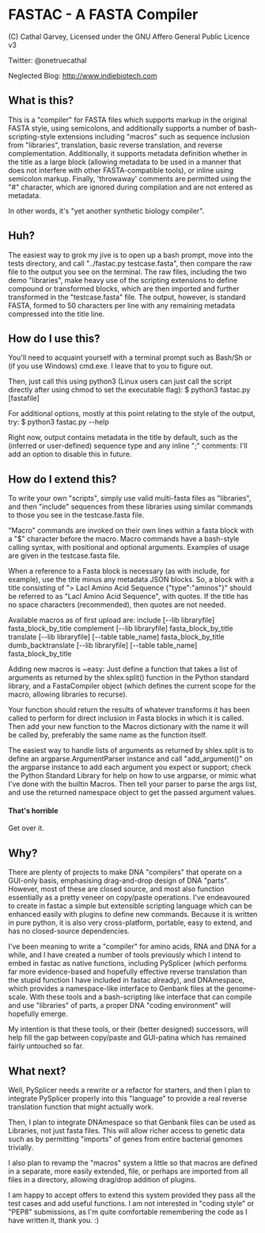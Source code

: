 # FASTAC - A FASTA Compiler
(C) Cathal Garvey, Licensed under the GNU Affero General Public Licence v3

Twitter: @onetruecathal

Neglected Blog: http://www.indiebiotech.com

## What is this?
This is a "compiler" for FASTA files which supports markup in the original FASTA style, using semicolons, and additionally supports a number of bash-scripting-style extensions including "macros" such as sequence inclusion from "libraries", translation, basic reverse translation, and reverse complementation. Additionally, it supports metadata definition whether in the title as a large block (allowing metadata to be used in a manner that does not interfere with other FASTA-compatible tools), or inline using semicolon markup. Finally, 'throwaway' comments are permitted using the "#" character, which are ignored during compilation and are not entered as metadata.

In other words, it's "yet another synthetic biology compiler".

## Huh?
The easiest way to grok my jive is to open up a bash prompt, move into the tests directory, and call "../fastac.py testcase.fasta", then compare the raw file to the output you see on the terminal. The raw files, including the two demo "libraries", make heavy use of the scripting extensions to define compound or transformed blocks, which are then imported and further transformed in the "testcase.fasta" file. The output, however, is standard FASTA, formed to 50 characters per line with any remaining metadata compressed into the title line.

## How do I use this?
You'll need to acquaint yourself with a terminal prompt such as Bash/Sh or (if you use Windows) cmd.exe. I leave that to you to figure out.

Then, just call this using python3 (Linux users can just call the script directly after using chmod to set the executable flag):
$ python3 fastac.py [fastafile]

For additional options, mostly at this point relating to the style of the output, try:
$ python3 fastac.py --help

Right now, output contains metadata in the title by default, such as the (inferred or user-defined) sequence type and any inline ";" comments: I'll add an option to disable this in future.

## How do I extend this?
To write your own "scripts", simply use valid multi-fasta files as "libraries", and then "include" sequences from these libraries using similar commands to those you see in the testcase.fasta file.

"Macro" commands are invoked on their own lines within a fasta block with a "$" character before the macro. Macro commands have a bash-style calling syntax, with positional and optional arguments. Examples of usage are given in the testcase.fasta file.

When a reference to a Fasta block is necessary (as with include, for example), use the title minus any metadata JSON blocks. So, a block with a title consisting of "> LacI Amino Acid Sequence {"type":"aminos"}" should be referred to as "LacI Amino Acid Sequence", with quotes. If the title has no space characters (recommended), then quotes are not needed.

Available macros as of first upload are:
include [--lib libraryfile] fasta_block_by_title
complement [--lib libraryfile] fasta_block_by_title
translate [--lib libraryfile] [--table table_name] fasta_block_by_title
dumb_backtranslate [--lib libraryfile] [--table table_name] fasta_block_by_title

Adding new macros is ~easy: Just define a function that takes a list of arguments as returned by the shlex.split() function in the Python standard library, and a FastaCompiler object (which defines the current scope for the macro, allowing libraries to recurse).

Your function should return the results of whatever transforms it has been called to perform for direct inclusion in Fasta blocks in which it is called. Then add your new function to the Macros dictionary with the name it will be called by, preferably the same name as the function itself.

The easiest way to handle lists of arguments as returned by shlex.split is to define an argparse.ArgumentParser instance and call "add_argument()" on the argparse instance to add each argument you expect or support; check the Python Standard Library for help on how to use argparse, or mimic what I've done with the builtin Macros. Then tell your parser to parse the args list, and use the returned namespace object to get the passed argument values.

#### That's horrible
Get over it.

## Why?
There are plenty of projects to make DNA "compilers" that operate on a GUI-only basis, emphasising drag-and-drop design of DNA "parts". However, most of these are closed source, and most also function essentially as a pretty veneer on copy/paste operations. I've endeavoured to create in fastac a simple but extensible scripting language which can be enhanced easily with plugins to define new commands. Because it is written in pure python, it is also very cross-platform, portable, easy to extend, and has no closed-source dependencies.

I've been meaning to write a "compiler" for amino acids, RNA and DNA for a while, and I have created a number of tools previously which I intend to embed in fastac as native functions, including PySplicer (which performs far more evidence-based and hopefully effective reverse translation than the stupid function I have included in fastac already), and DNAmespace, which provides a namespace-like interface to Genbank files at the genome-scale. With these tools and a bash-scripting like interface that can compile and use "libraries" of parts, a proper DNA "coding environment" will hopefully emerge.

My intention is that these tools, or their (better designed) successors, will help fill the gap between copy/paste and GUI-patina which has remained fairly untouched so far.

## What next?
Well, PySplicer needs a rewrite or a refactor for starters, and then I plan to integrate PySplicer properly into this "language" to provide a real reverse translation function that might actually work.

Then, I plan to integrate DNAmespace so that Genbank files can be used as Libraries, not just fasta files. This will allow richer access to genetic data such as by permitting "imports" of genes from entire bacterial genomes trivially.

I also plan to revamp the "macros" system a little so that macros are defined in a separate, more easily extended, file, or perhaps are imported from all files in a directory, allowing drag/drop addition of plugins.

I am happy to accept offers to extend this system provided they pass all the test cases and add useful functions. I am not interested in "coding style" or "PEP8" submissions, as I'm quite comfortable remembering the code as I have written it, thank you. :)
